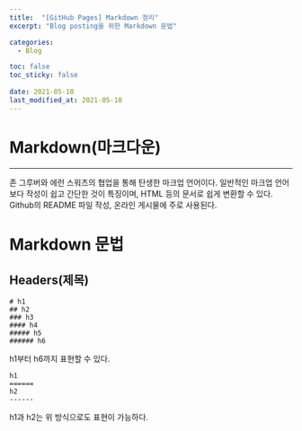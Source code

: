 ```yaml
---
title:  "[GitHub Pages] Markdown 정리"
excerpt: "Blog posting을 위한 Markdown 문법"

categories:
  - Blog

toc: false
toc_sticky: false
 
date: 2021-05-10
last_modified_at: 2021-05-10
---
```


Markdown(마크다운)
======  
---
존 그루버와 에런 스워츠의 협업을 통해 탄생한 마크업 언어이다. 일반적인 마크업 언어보다 작성이 쉽고 간단한 것이 특징이며, HTML 등의 문서로 쉽게 변환할 수 있다. Github의 README 파일 작성, 온라인 게시물에 주로 사용된다.

Markdown 문법
======  

Headers(제목)
------  

    # h1
    ## h2
    ### h3
    #### h4
    ##### h5
    ###### h6  

h1부터 h6까지 표현할 수 있다.  

    h1
    ======  
    h2
    ------  
    
h1과 h2는 위 방식으로도 표현이 가능하다.